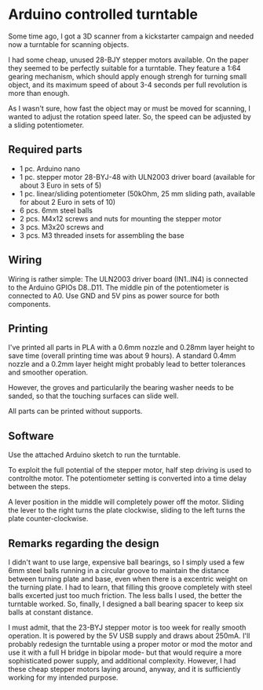 # Arduino controlled turntable

Some time ago, I got a 3D scanner from a kickstarter campaign and needed now a turntable for scanning objects. 

I had some cheap, unused 28-BJY stepper motors available. On the paper they seemed to be perfectly suitable for a turntable. They feature a 1:64 gearing mechanism, which should apply enough strengh for turning small object, and its maximum speed of about 3-4 seconds per full revolution is more than enough.

As I wasn't sure, how fast the object may or must be moved for scanning, I wanted to adjust the rotation speed later. So, the speed can be adjusted by a sliding potentiometer.

## Required parts

- 1 pc. Arduino nano
- 1 pc. stepper motor 28-BYJ-48 with ULN2003 driver board (available for about 3 Euro in sets of 5)
- 1 pc. linear/sliding potentiometer (50kOhm, 25 mm sliding path, available for about 2 Euro in sets of 10)
- 6 pcs. 6mm steel balls
- 2 pcs. M4x12 screws and nuts for mounting the stepper motor
- 3 pcs. M3x20 screws and
- 3 pcs. M3 threaded insets for assembling the base
## Wiring

Wiring is rather simple: The ULN2003 driver board (IN1..IN4) is connected to the Arduino GPIOs D8..D11. The middle pin of the potentiometer is connected to A0. Use GND and 5V pins as power source for both components.

## Printing

I've printed all parts in PLA with a 0.6mm nozzle and 0.28mm layer height to save time (overall printing time was about 9 hours). A standard 0.4mm nozzle and a 0.2mm layer height might probably lead to better tolerances and smoother operation.

However, the groves and particularily the bearing washer needs to be sanded, so that the touching surfaces can slide well.

All parts can be printed without supports.

## Software

Use the attached Arduino sketch to run the turntable. 

To exploit the full potential of the stepper motor, half step driving is used to controlthe motor. The potentiometer setting is converted into a time delay between the steps. 

A lever position in the middle will completely power off the motor. Sliding the lever to the right turns the plate clockwise, sliding to the left turns the plate counter-clockwise.

## Remarks regarding the design

I didn't want to use large, expensive ball bearings, so I simply used a few 6mm steel balls running in a circular groove to maintain the distance between turning plate and base, even when there is a excentric weight on the turning plate. I had to learn, that filling this groove completely with steel balls excerted just too much friction. The less balls I used, the better the turntable worked. So, finally, I designed a ball bearing spacer to keep six balls at constant distance.

I must admit, that the 23-BYJ stepper motor is too week for really smooth operation. It is powered by the 5V USB supply and draws about 250mA. I'll probably redesign the turntable using a proper motor or mod the motor and use it with a full H bridge in bipolar mode- but that would require a more sophisticated power supply, and additional complexity. However, I had these cheap stepper motors laying around, anyway, and it is sufficiently working for my intended purpose.
